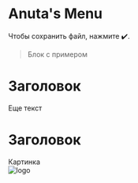 # Anuta's Menu
Чтобы сохранить файл, нажмите :heavy_check_mark:.
> Блок с примером
# Заголовок
Еще текст
# Заголовок
Картинка			
 ![logo](./images/bubic.png)
